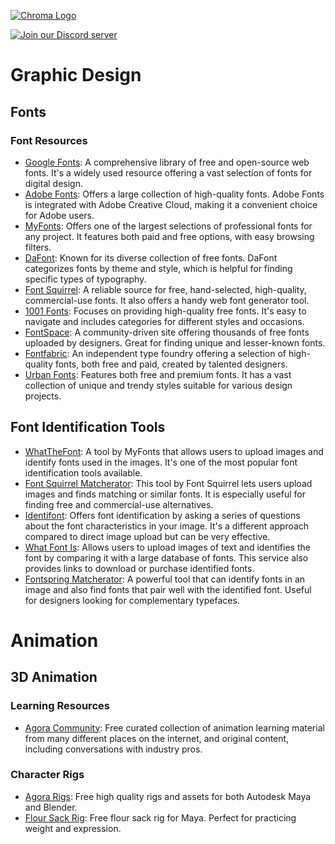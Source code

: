 [![Chroma Logo](https://i.ibb.co/tK2pc8Q/Logo2.png)](https://discord.gg/aMWduyASE3)

[![Join our Discord server](https://i.ibb.co/7xczMHx/Discord2.png)](https://discord.gg/aMWduyASE3)

# Graphic Design
## Fonts
### Font Resources
- [Google Fonts](https://fonts.google.com/): A comprehensive library of free and open-source web fonts. It's a widely used resource offering a vast selection of fonts for digital design.
- [Adobe Fonts](https://fonts.adobe.com/): Offers a large collection of high-quality fonts. Adobe Fonts is integrated with Adobe Creative Cloud, making it a convenient choice for Adobe users.
- [MyFonts](https://www.myfonts.com/): Offers one of the largest selections of professional fonts for any project. It features both paid and free options, with easy browsing filters.
- [DaFont](https://www.dafont.com/): Known for its diverse collection of free fonts. DaFont categorizes fonts by theme and style, which is helpful for finding specific types of typography.
- [Font Squirrel](https://www.fontsquirrel.com/): A reliable source for free, hand-selected, high-quality, commercial-use fonts. It also offers a handy web font generator tool.
- [1001 Fonts](https://www.1001fonts.com/): Focuses on providing high-quality free fonts. It's easy to navigate and includes categories for different styles and occasions.
- [FontSpace](https://www.fontspace.com/): A community-driven site offering thousands of free fonts uploaded by designers. Great for finding unique and lesser-known fonts.
- [Fontfabric](https://www.fontfabric.com/): An independent type foundry offering a selection of high-quality fonts, both free and paid, created by talented designers.
- [Urban Fonts](https://www.urbanfonts.com/): Features both free and premium fonts. It has a vast collection of unique and trendy styles suitable for various design projects.
## Font Identification Tools
- [WhatTheFont](https://www.myfonts.com/WhatTheFont/): A tool by MyFonts that allows users to upload images and identify fonts used in the images. It's one of the most popular font identification tools available.
- [Font Squirrel Matcherator](https://www.fontsquirrel.com/matcherator): This tool by Font Squirrel lets users upload images and finds matching or similar fonts. It is especially useful for finding free and commercial-use alternatives.
- [Identifont](http://www.identifont.com/): Offers font identification by asking a series of questions about the font characteristics in your image. It's a different approach compared to direct image upload but can be very effective.
- [What Font Is](https://www.whatfontis.com/): Allows users to upload images of text and identifies the font by comparing it with a large database of fonts. This service also provides links to download or purchase identified fonts.
- [Fontspring Matcherator](https://www.fontspring.com/matcherator): A powerful tool that can identify fonts in an image and also find fonts that pair well with the identified font. Useful for designers looking for complementary typefaces.

# Animation
## 3D Animation
### Learning Resources
- [Agora Community](https://agora.community/): Free curated collection of animation learning material from many different places on the internet, and original content, including conversations with industry pros.
### Character Rigs
- [Agora Rigs](https://agora.community/assets): Free high quality rigs and assets for both Autodesk Maya and Blender.
- [Flour Sack Rig](https://joedanimation.gumroad.com/l/floursackmaya?layout=profile): Free flour sack rig for Maya. Perfect for practicing weight and expression.
